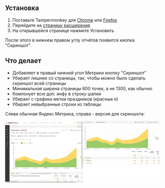 ## Установка
1. Поставьте Tampermonkey для 
   [Chrome](https://chrome.google.com/webstore/detail/tampermonkey/dhdgffkkebhmkfjojejmpbldmpobfkfo?hl=ru)
   или
   [Firefox](https://addons.mozilla.org/en-US/firefox/addon/tampermonkey/)
2. Перейдите на [страницу расширения](https://github.com/viasite/userscript-yandex-metrika-screenshot/raw/master/yandex-metrika-screenshot.user.js)
3. На открывшейся странице нажмите Установить


После этого в нижнем правом углу отчётов появится кнопка "Скриншот".

## Что делает
- Добавляет в правый нижний угол Метрики кнопку "Скриншот"
- Убирает лишнее со страницы, так, чтобы можно было сделать скриншот всей страницы
- Минимальная ширина страницы 600 точек, а не 1300, как обычно
- Компонует всю доп. инфу в строку шапки
- Убирает с графика метки праздников (красные `H`)
- Убирает невыбранные строки из таблицы

Слева обычная Яндекс.Метрика, справа - версия для скриншота:

![yandex-metrika-screenshot-compare](yandex-metrika-screenshot-compare.png)
